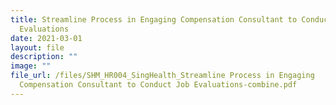 ```yaml
---
title: Streamline Process in Engaging Compensation Consultant to Conduct Job
  Evaluations
date: 2021-03-01
layout: file
description: ""
image: ""
file_url: /files/SHM_HR004_SingHealth_Streamline Process in Engaging
  Compensation Consultant to Conduct Job Evaluations-combine.pdf
---
```

